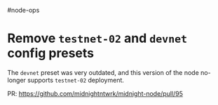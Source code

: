 #node-ops
# Remove `testnet-02` and `devnet` config presets

The `devnet` preset was very outdated, and this version of the node no-longer supports `testnet-02` deployment.

PR: https://github.com/midnightntwrk/midnight-node/pull/95
